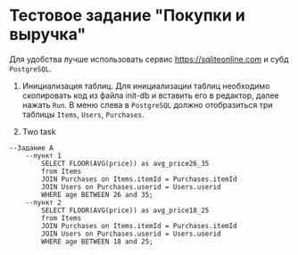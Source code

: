 # Тестовое задание "Покупки и выручка"
Для удобства лучше использовать сервис https://sqliteonline.com и субд `PostgreSQL`.

1. Инициализация таблиц.
Для инициализации таблиц необходимо скопировать код из файла init-db и вставить его в редактор, далее нажать `Run`.
В меню слева в `PostgreSQL` должно отобразиться три таблицы `Items`, `Users`, `Purchases`.

2. Two task

```
--Задание А
    --пункт 1
        SELECT FLOOR(AVG(price)) as avg_price26_35
        from Items
        JOIN Purchases on Items.itemId = Purchases.itemId
        JOIN Users on Purchases.userid = Users.userid
        WHERE age BETWEEN 26 and 35;
    --пункт 2
        SELECT FLOOR(AVG(price)) as avg_price18_25
        from Items
        JOIN Purchases on Items.itemId = Purchases.itemId
        JOIN Users on Purchases.userid = Users.userid
        WHERE age BETWEEN 18 and 25;
```